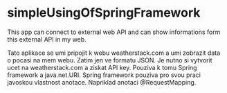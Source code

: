 # simpleUsingOfSpringFramework
This app can connect to external web API and can show informations form this external API in my web.

Tato aplikace se umi pripojit k webu weatherstack.com a umi zobrazit data o pocasi na mem webu. Zatim jen ve formatu JSON. Je nutno si vytvorit ucet na weatherstack.com a ziskat API key. Pouziva k tomu Spring framework a java.net.URI. Spring framework pouziva pro svou praci javoskou vlastnost anotace. Napriklad anotaci @RequestMapping.
